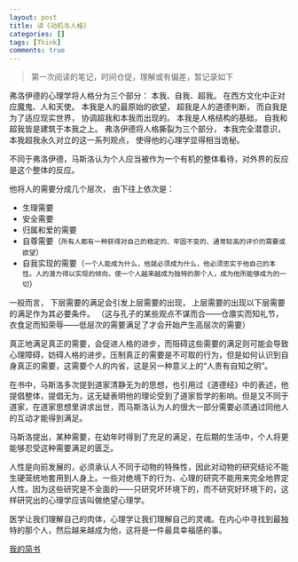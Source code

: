 ```yaml
---
layout: post
title: 读《动机与人格》
categories: []
tags: [Think]
comments: true
---
```


>第一次阅读的笔记，时间仓促，理解或有偏差，暂记录如下
 
弗洛伊德的心理学将人格分为三个部分： 本我、自我、超我。 在西方文化中正对应魔鬼、人和天使。 本我是人的最原始的欲望， 超我是人的道德判断， 而自我是为了适应现实世界， 协调超我和本我而出现的。 本我是人格结构的基础， 自我和超我皆是建筑于本我之上。 弗洛伊德将人格撕裂为三个部分， 本我完全潜意识， 本我超我永久对立的这一系列观点， 使得他的心理学显得相当诡秘。 
 
不同于弗洛伊德，马斯洛认为个人应当被作为一个有机的整体看待，对外界的反应是这个整体的反应。
 	
他将人的需要分成几个层次， 由下往上依次是： 
+ 生理需要 
+ 安全需要 
+ 归属和爱的需要 
+ 自尊需要（`所有人都有一种获得对自己的稳定的、牢固不变的、通常较高的评价的需要或欲望`） 
+ 自我实现的需要（`一个人能成为什么，他就必须成为什么，他必须忠实于他自己的本性。人的潜力得以实现的倾向，使一个人越来越成为独特的那个人，成为他所能够成为的一切`） 
 
一般而言， 下层需要的满足会引发上层需要的出现， 上层需要的出现以下层需要的满足作为其必要条件。 （这与孔子的某些观点不谋而合——仓廪实而知礼节， 衣食足而知荣辱——低层次的需要满足了才会开始产生高层次的需要） 
 
真正地满足真正的需要，会促进人格的进步，而阻碍这些需要的满足则可能会导致心理障碍，妨碍人格的进步。压制真正的需要是不可取的行为，但是如何认识到自身真正的需要，这需要个人的内省，这是另一种意义上的“人贵有自知之明”。

在书中，马斯洛多次提到道家清静无为的思想，也引用过《道德经》中的表述，他提倡整体，提倡无为，这无疑表明他的理论受到了道家哲学的影响。但是又不同于道家，在道家思想里讲求出世，而马斯洛认为人的很大一部分需要必须通过同他人的互动才能得到满足。

马斯洛提出，某种需要，在幼年时得到了充足的满足，在后期的生活中，个人将更能够忍受这种需要满足的匮乏。

人性是向前发展的，必须承认人不同于动物的特殊性，因此对动物的研究结论不能生硬笼统地套用到人身上。一些对绝境下的行为、心理的研究不能用来完全地界定人性。因为这些研究是不全面的——只研究坏环境下的，而不研究好环境下的，这样研究出的心理学应该叫做绝望心理学。


医学让我们理解自己的肉体，心理学让我们理解自己的灵魂。在内心中寻找到最独特的那个人，然后越来越成为他，这将是一件最具幸福感的事。


[我的简书](http://www.jianshu.com/p/6b0e3767b272)